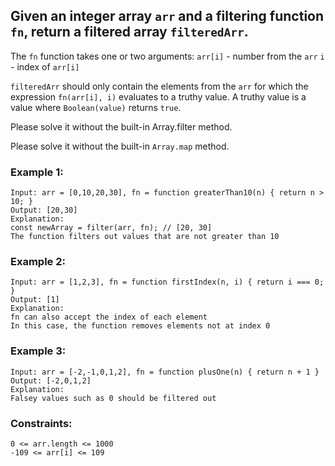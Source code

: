 ## Given an integer array `arr` and a filtering function `fn`, return a filtered array `filteredArr`.

The `fn` function takes one or two arguments:
`arr[i]` - number from the `arr`
`i` - index of `arr[i]`

`filteredArr` should only contain the elements from the `arr` for which the expression `fn(arr[i], i)` evaluates to a truthy value. A truthy value is a value where `Boolean(value)` returns `true`.

Please solve it without the built-in Array.filter method.


Please solve it without the built-in `Array.map` method.

### Example 1:
    Input: arr = [0,10,20,30], fn = function greaterThan10(n) { return n > 10; }
    Output: [20,30]
    Explanation:
    const newArray = filter(arr, fn); // [20, 30]
    The function filters out values that are not greater than 10

### Example 2:
    Input: arr = [1,2,3], fn = function firstIndex(n, i) { return i === 0; }
    Output: [1]
    Explanation:
    fn can also accept the index of each element
    In this case, the function removes elements not at index 0

### Example 3:
    Input: arr = [-2,-1,0,1,2], fn = function plusOne(n) { return n + 1 }
    Output: [-2,0,1,2]
    Explanation:
    Falsey values such as 0 should be filtered out


### Constraints:
    0 <= arr.length <= 1000
    -109 <= arr[i] <= 109
